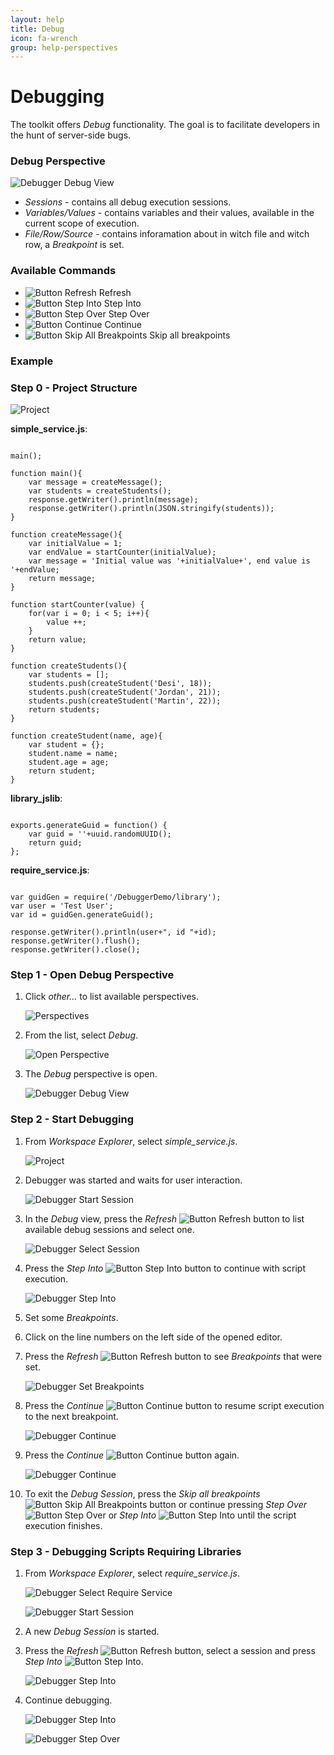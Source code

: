 ```yaml
---
layout: help
title: Debug
icon: fa-wrench
group: help-perspectives
---
```


Debugging
===

The toolkit offers *Debug* functionality. The goal is to facilitate developers in the hunt of server-side bugs.

### Debug Perspective

![Debugger Debug View](images/features/debugger/5_debugger_debug_view.png)

*	*Sessions* - contains all debug execution sessions.
*	*Variables/Values* - contains variables and their values, available in the current scope of execution.
*	*File/Row/Source* - contains inforamation about in witch file and witch row, a *Breakpoint* is set. 

### Available Commands

*	![Button Refresh](images/features/debugger/5_button_refresh.png) Refresh
*	![Button Step Into](images/features/debugger/5_button_step_into.png) Step Into
*	![Button Step Over](images/features/debugger/5_button_step_over.png) Step Over
*	![Button Continue](images/features/debugger/5_button_continue.png) Continue
*	![Button Skip All Breakpoints](images/features/debugger/5_button_skip_all_breakpoints.png) Skip all breakpoints


### Example

### Step 0 - Project Structure


![Project](images/features/debugger/1_project.png)

**simple_service.js**:
<pre><code>
main();

function main(){
    var message = createMessage();
    var students = createStudents();
    response.getWriter().println(message);
    response.getWriter().println(JSON.stringify(students));
}

function createMessage(){
    var initialValue = 1;
    var endValue = startCounter(initialValue);
	var message = 'Initial value was '+initialValue+', end value is '+endValue;
    return message;
}

function startCounter(value) {
    for(var i = 0; i < 5; i++){
        value ++;
    }
	return value;
}

function createStudents(){
    var students = [];
    students.push(createStudent('Desi', 18));
    students.push(createStudent('Jordan', 21));
    students.push(createStudent('Martin', 22));
    return students;
}

function createStudent(name, age){
    var student = {};
    student.name = name;
    student.age = age;
    return student;
}
</code></pre>

**library_jslib**:
<pre><code>
exports.generateGuid = function() {
    var guid = ''+uuid.randomUUID();
    return guid;
};
</code></pre>

**require_service.js**:
<pre><code>
var guidGen = require('/DebuggerDemo/library');
var user = 'Test User';
var id = guidGen.generateGuid();

response.getWriter().println(user+", id "+id);
response.getWriter().flush();
response.getWriter().close();
</code></pre>

### Step 1 - Open Debug Perspective

1. Click *other...* to list available perspectives.  

    ![Perspectives](images/features/debugger/3_perspectives.png)  

2. From the list, select *Debug*.

    ![Open Perspective](images/features/debugger/4_open_perspective.png)

3. The *Debug* perspective is open.

    ![Debugger Debug View](images/features/debugger/5_debugger_debug_view.png)


### Step 2 - Start Debugging

1. From *Workspace Explorer*, select *simple_service.js*.

    ![Project](images/features/debugger/1_project.png)

2. Debugger was started and waits for user interaction.

    ![Debugger Start Session](images/features/debugger/7_debugger_start_session.png)

3. In the *Debug* view, press the *Refresh* ![Button Refresh](images/features/debugger/5_button_refresh.png) button to list available debug sessions and select one.

    ![Debugger Select Session](images/features/debugger/8_debugger_select_session.png)

4. Press the *Step Into* ![Button Step Into](images/features/debugger/5_button_step_into.png) button to continue with script execution.

    ![Debugger Step Into](images/features/debugger/9_debugger_step_into.png)

5. Set some *Breakpoints*.
6. Click on the line numbers on the left side of the opened editor.
7. Press the *Refresh* ![Button Refresh](images/features/debugger/5_button_refresh.png) button to see *Breakpoints* that were set.

    ![Debugger Set Breakpoints](images/features/debugger/10_debugger_set_breakpoints.png)

8. Press the *Continue* ![Button Continue](images/features/debugger/5_button_continue.png) button to resume script execution to the next breakpoint.

    ![Debugger Continue](images/features/debugger/11_debugger_continue.png)

9. Press the *Continue* ![Button Continue](images/features/debugger/5_button_continue.png) button again.

    ![Debugger Continue](images/features/debugger/12_debugger_continue.png)

10. To exit the *Debug Session*, press the *Skip all breakpoints* ![Button Skip All Breakpoints](images/features/debugger/5_button_skip_all_breakpoints.png) button or continue pressing *Step Over* ![Button Step Over](images/features/debugger/5_button_step_over.png) or *Step Into* ![Button Step Into](images/features/debugger/5_button_step_into.png) until the script execution finishes.


### Step 3 - Debugging Scripts Requiring Libraries

1. From *Workspace Explorer*, select *require_service.js*. 

    ![Debugger Select Require Service](images/features/debugger/15_debugger_select_require_service.png)

    ![Debugger Start Session](images/features/debugger/16_debugger_start_session.png)

2. A new *Debug Session* is started.
3. Press the *Refresh* ![Button Refresh](images/features/debugger/5_button_refresh.png) button, select a session and 
press *Step Into* ![Button Step Into](images/features/debugger/5_button_step_into.png).

    ![Debugger Step Into](images/features/debugger/17_debugger_step_into.png)

4. Continue debugging.

    ![Debugger Step Into](images/features/debugger/18_debugger_step_into.png)

    ![Debugger Step Over](images/features/debugger/19_debugger_step_over.png)
